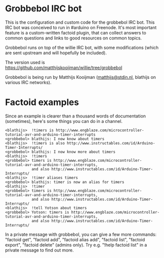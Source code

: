 Grobbebol IRC bot
=================
This is the configuration and custom code for the grobbebol IRC bot.
This IRC bot was conceived to run in #arduino on Freenode. It's most
important feature is a custom-written factoid plugin, that can collect
answers to common questions and links to good resources on common
topics.

Grobbebol runs on top of the willie IRC bot, with some modifications
(which are sent upstream and will hopefully be included).

The version used is https://github.com/matthijskooijman/willie/tree/grobbebol

Grobbebol is being run by Matthijs Kooijman (matthijs@stdin.nl, blathijs
on various IRC networks).

Factoid examples
================
Since an example is clearer than a thousand words of documentation
(sometimes), here's some things you can do in a channel.

```
<blathijs>  !timers is http://www.engblaze.com/microcontroller-tutorial-avr-and-arduino-timer-interrupts
<grobbebol> blathijs: I now know about timers
<blathijs>  !timers is also http://www.instructables.com/id/Arduino-Timer-Interrupts/
<grobbebol> blathijs: I now know more about timers
<blathijs>  !timers
<grobbebol> timers is http://www.engblaze.com/microcontroller-tutorial-avr-and-arduino-timer-interrupts,
            and also http://www.instructables.com/id/Arduino-Timer-Interrupts/
<blathijs>  !timer aliases timers
<grobbebol> blathijs: timer is now an alias for timers
<blathijs>  !timer
<grobbebol> timers is http://www.engblaze.com/microcontroller-tutorial-avr-and-arduino-timer-interrupts,
            and also http://www.instructables.com/id/Arduino-Timer-Interrupts/
<blathijs>  !tell Yotson about timers
<grobbebol> Yotson: timers is http://www.engblaze.com/microcontroller-tutorial-avr-and-arduino-timer-interrupts,
            and also http://www.instructables.com/id/Arduino-Timer-Interrupts/
```

In a private message with grobbebol, you can give a few more commands:
"factoid get", "factoid add", "factoid alias add", "factoid list",
"factoid export", "factoid delete" (admins only). Try e.g. "!help
factoid list" in a private message to find out more.
